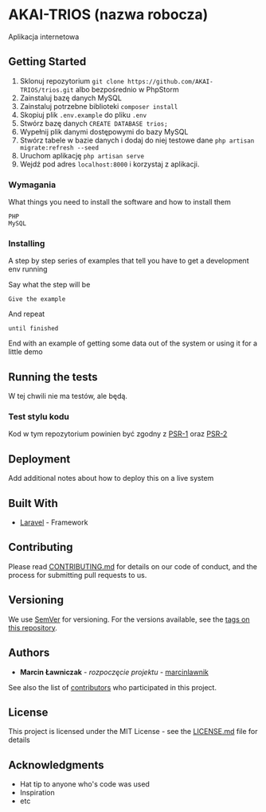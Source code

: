 # AKAI-TRIOS (nazwa robocza)

Aplikacja internetowa 

## Getting Started

1. Sklonuj repozytorium
`git clone https://github.com/AKAI-TRIOS/trios.git`
albo bezpośrednio w PhpStorm
2. Zainstaluj bazę danych MySQL
3. Zainstaluj potrzebne biblioteki
`composer install`
4. Skopiuj plik `.env.example` do pliku `.env`
5. Stwórz bazę danych `CREATE DATABASE trios;`
6. Wypełnij plik danymi dostępowymi do bazy MySQL
7. Stwórz tabele w bazie danych i dodaj do niej testowe dane
`php artisan migrate:refresh --seed`
8. Uruchom aplikację
`php artisan serve`
9. Wejdź pod adres `localhost:8000` i korzystaj z aplikacji.

### Wymagania

What things you need to install the software and how to install them

```
PHP
MySQL
```

### Installing

A step by step series of examples that tell you have to get a development env running

Say what the step will be

```
Give the example
```

And repeat

```
until finished
```

End with an example of getting some data out of the system or using it for a little demo

## Running the tests

W tej chwili nie ma testów, ale będą.

### Test stylu kodu

Kod w tym repozytorium powinien być zgodny z 
[PSR-1](http://www.php-fig.org/psr/psr-1/) oraz
[PSR-2](http://www.php-fig.org/psr/psr-2/)


## Deployment

Add additional notes about how to deploy this on a live system

## Built With

* [Laravel](https://laravel.com/docs/) - Framework

## Contributing

Please read [CONTRIBUTING.md](https://gist.github.com/PurpleBooth/b24679402957c63ec426) for details on our code of conduct, and the process for submitting pull requests to us.

## Versioning

We use [SemVer](http://semver.org/) for versioning. For the versions available, see the [tags on this repository](https://github.com/your/project/tags). 

## Authors

* **Marcin Ławniczak** - *rozpoczęcie projektu* - [marcinlawnik](https://github.com/marcinlawnik)

See also the list of [contributors](https://github.com/your/project/contributors) who participated in this project.

## License

This project is licensed under the MIT License - see the [LICENSE.md](LICENSE.md) file for details

## Acknowledgments

* Hat tip to anyone who's code was used
* Inspiration
* etc
